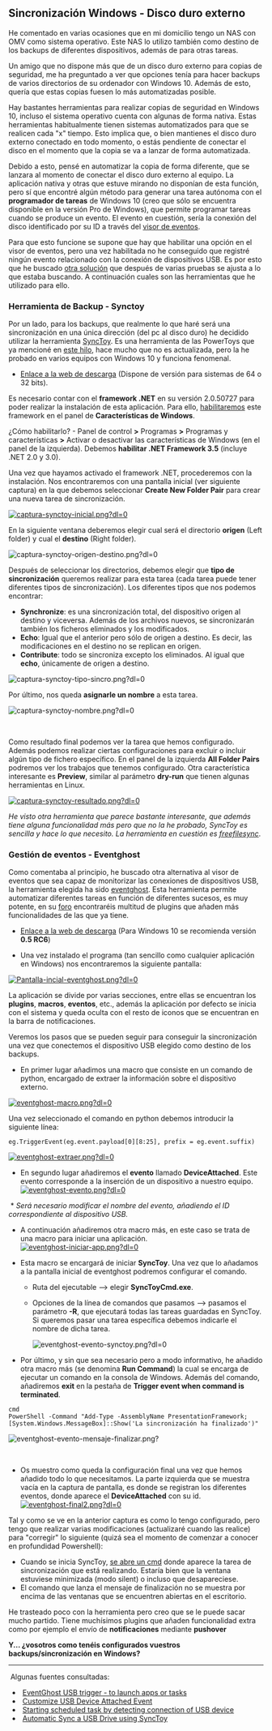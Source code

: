 ## Sincronización Windows - Disco duro externo

He comentado en varias ocasiones que en mi domicilio tengo un NAS con  OMV como sistema operativo. Este NAS lo utilizo también como destino de  los backups de diferentes dispositivos, además de para otras tareas. 

Un amigo que no dispone más que de un disco duro externo para copias de seguridad, me ha preguntado a ver que opciones tenía para hacer backups de varios directorios de su ordenador con Windows 10. Además de esto,  quería que estas copias fuesen lo más automatizadas posible. 

Hay bastantes herramientas para realizar copias de seguridad en Windows 10, incluso el sistema operativo cuenta con algunas de forma nativa.  Estas herramientas habitualmente tienen sistemas automatizados para que  se realicen cada "x" tiempo. Esto implica que, o bien mantienes el disco duro externo conectado en todo momento, o estás pendiente de conectar  el disco en el momento que la copia se va a lanzar de forma  automatizada.	 

Debido a esto, pensé en automatizar la copia de forma diferente, que se lanzara al momento de conectar el disco duro externo al equipo. La  aplicación nativa y otras que estuve mirando no disponían de esta  función, pero sí que encontré algún método para generar una tarea  autónoma con el **programador de tareas** de Windows 10  (creo que sólo se encuentra disponible en la versión Pro de Windows),  que permite programar tareas cuando se produce un evento. El evento en  cuestión, sería la conexión del disco identificado por su ID a través  del [visor de eventos](https://answers.microsoft.com/en-us/windows/forum/windows_vista-windows_programs/task-scheduler-how-to-automatically-synchronize-my/45a49d83-b1d8-4d37-8896-3d2696cf9795). 

Para que esto funcione se supone que hay que habilitar una opción en el visor de eventos, pero una vez habilitada no he conseguido que registré ningún evento relacionado con la conexión de dispositivos USB. Es por  esto que he buscado [otra solución](https://answers.microsoft.com/en-us/windows/forum/all/using-win10-backup-for-a-single-folder-to-my/1676b9b5-d513-4fbd-93c9-3804c30fa71d) que después de varias pruebas se ajusta a lo que estaba buscando. A  continuación cuales son las herramientas que he utilizado para ello.	 

### Herramienta de Backup - Synctoy

Por un lado, para los backups, que realmente lo que haré será una  sincronización en una única dirección (del pc al disco duro) he decidido utilizar la herramienta [SyncToy](https://en.wikipedia.org/wiki/SyncToy). Es una herramienta de las PowerToys que ya mencioné en [este hilo](https://www.hard2mano.com/topic/216593-powertoys-conjunto-de-herramientas-recicladas-de-windows-95/), hace mucho que no es actualizada, pero la he probado en varios equipos con Windows 10 y funciona fenomenal.

- [Enlace a la web de descarga](https://www.microsoft.com/en-us/download/details.aspx?id=15155) (Dispone de versión para sistemas de 64 o 32 bits). 

Es necesario contar con el **framework .NET** en su versión 2.0.50727 para poder realizar la instalación de esta aplicación. Para ello, [habilitaremos](https://social.microsoft.com/Forums/en-US/5cf4ff4b-96c6-4000-95e0-d5b275fd7284/unable-to-install-on-windows-10?forum=synctoy) este framework en el panel de **Características de Windows**.	 

¿Cómo habilitarlo? - Panel de control **>** Programas **>** Programas y características **>** Activar o desactivar las características de Windows (en el panel de la izquierda). Debemos **habilitar .NET Framework 3.5** (incluye .NET 2.0 y 3.0).	 

Una vez que hayamos activado el framework .NET, procederemos con la  instalación. Nos encontraremos con una pantalla inicial (ver siguiente  captura) en la que debemos seleccionar **Create New Folder Pair** para crear una nueva tarea de sincronización.	 

[![captura-synctoy-inicial.png?dl=0](https://dl.dropboxusercontent.com/s/davnk1lexpjqdhp/captura-synctoy-inicial.png?dl=0)](https://dl.dropboxusercontent.com/s/davnk1lexpjqdhp/captura-synctoy-inicial.png?dl=0)

En la siguiente ventana deberemos elegir cual será el directorio **origen** (Left folder) y cual el **destino** (Right folder).	 

![captura-synctoy-origen-destino.png?dl=0](https://dl.dropboxusercontent.com/s/bb2hizds4pwtccf/captura-synctoy-origen-destino.png?dl=0)	 

Después de seleccionar los directorios, debemos elegir que **tipo de sincronización** queremos realizar para esta tarea (cada tarea puede tener diferentes  tipos de sincronización). Los diferentes tipos que nos podemos  encontrar:

- **Synchronize**: es una sincronización total, del  dispositivo origen al destino y viceversa. Además de los archivos  nuevos, se sincronizarán también los ficheros eliminados y los  modificados. 
- **Echo**: Igual que el anterior pero sólo de origen a destino. Es decir, las modificaciones en el destino no se replican en origen. 
- **Contribute**: todo se sincroniza excepto los eliminados. Al igual que **echo**, únicamente de origen a destino. 

![captura-synctoy-tipo-sincro.png?dl=0](https://dl.dropboxusercontent.com/s/if9pwj2pw0wpmle/captura-synctoy-tipo-sincro.png?dl=0)

Por último, nos queda **asignarle un nombre** a esta tarea.

![captura-synctoy-nombre.png?dl=0](https://dl.dropboxusercontent.com/s/gvxeh72lx5zdbsz/captura-synctoy-nombre.png?dl=0)

​	 

Como resultado final podemos ver la tarea que hemos configurado. Además podemos realizar ciertas configuraciones para excluir o incluir algún  tipo de fichero específico. En el panel de la izquierda **All Folder Pairs** podremos ver los trabajos que tenemos configurado. Otra característica interesante es **Preview**, similar al parámetro **dry-run** que tienen algunas herramientas en Linux.	 

[![captura-synctoy-resultado.png?dl=0](https://dl.dropboxusercontent.com/s/wwaf2uvhcket380/captura-synctoy-resultado.png?dl=0)](https://dl.dropboxusercontent.com/s/wwaf2uvhcket380/captura-synctoy-resultado.png?dl=0)	 

*He visto otra herramienta que parece bastante interesante, que  además tiene alguna funcionalidad más pero que no la he probado, SyncToy es sencilla y hace lo que necesito. La herramienta en cuestión es [freefilesync](https://freefilesync.org)*.	 

### Gestión de eventos - Eventghost

Como comentaba al principio, he buscado otra alternativa al visor de  eventos que sea capaz de monitorizar las conexiones de dispositivos USB, la herramienta elegida ha sido [eventghost](http://www.eventghost.net). Esta herramienta permite automatizar diferentes tareas en función de diferentes sucesos, es muy potente, en su [foro](http://eventghost.net/forum/) encontraréis multitud de plugins que añaden más funcionalidades de las que ya tiene.

- [Enlace a la web de descarga](http://www.eventghost.net) (Para Windows 10 se recomienda versión **0.5 RC6**) 

* Una vez instalado el programa (tan sencillo como cualquier aplicación en Windows) nos encontraremos la siguiente pantalla:

[![Pantalla-incial-eventghost.png?dl=0](https://dl.dropboxusercontent.com/s/mfvq7v295v0eknt/Pantalla-incial-eventghost.png?dl=0)](https://dl.dropboxusercontent.com/s/mfvq7v295v0eknt/Pantalla-incial-eventghost.png?dl=0)

La aplicación se divide por varias secciones, entre ellas se encuentran los **plugins**, **macros**, **eventos**, etc., además la aplicación por defecto se inicia con el sistema y queda oculta con el resto de iconos que se encuentran en la barra de  notificaciones.	 

Veremos los pasos que se pueden seguir para conseguir la sincronización una vez que conectemos el dispositivo USB elegido como destino de los  backups.

- En primer lugar añadimos una macro que consiste en un comando de  python, encargado de extraer la información sobre el dispositivo  externo. 

[![eventghost-macro.png?dl=0](https://dl.dropboxusercontent.com/s/ehn7n016cebmcj1/eventghost-macro.png?dl=0)](https://dl.dropboxusercontent.com/s/ehn7n016cebmcj1/eventghost-macro.png?dl=0)

Una vez seleccionado el comando en python debemos introducir la siguiente línea:

```
eg.TriggerEvent(eg.event.payload[0][8:25], prefix = eg.event.suffix)
```

[![eventghost-extraer.png?dl=0](https://dl.dropboxusercontent.com/s/78qonbxqt9x3j59/eventghost-extraer.png?dl=0)](https://dl.dropboxusercontent.com/s/78qonbxqt9x3j59/eventghost-extraer.png?dl=0)

- En segundo lugar añadiremos el **evento** llamado **DeviceAttached**. Este evento corresponde a la inserción de un dispositivo a nuestro equipo. 
  [![eventghost-evento.png?dl=0](https://dl.dropboxusercontent.com/s/0g66qttfg5qctxr/eventghost-evento.png?dl=0)](https://dl.dropboxusercontent.com/s/0g66qttfg5qctxr/eventghost-evento.png?dl=0)

​	  * *Será necesario modificar el nombre del evento, añadiendo el ID correspondiente al dispositivo USB.*

- A continuación añadiremos otra macro más, en este caso se trata de una macro para iniciar una aplicación. 
  [![eventghost-iniciar-app.png?dl=0](https://dl.dropboxusercontent.com/s/u1kov53pn17wj8p/eventghost-iniciar-app.png?dl=0)](https://dl.dropboxusercontent.com/s/u1kov53pn17wj8p/eventghost-iniciar-app.png?dl=0)

- Esta macro se encargará de iniciar **SyncToy**. Una vez que lo añadamos a la pantalla inicial de eventghost podremos configurar el comando.

  - Ruta del ejecutable --> elegir **SyncToyCmd.exe**. 		

  - Opciones de la línea de comandos que pasamos --> pasamos el parámetro **-R**, que ejecutará todas las tareas guardadas en SyncToy. Si queremos pasar  una tarea específica debemos indicarle el nombre de dicha tarea. 		

    ![eventghost-evento-synctoy.png?dl=0](https://dl.dropboxusercontent.com/s/k8ybuzn13ojrrq4/eventghost-evento-synctoy.png?dl=0)

- Por último, y sin que sea necesario pero a modo informativo, he añadido otra macro más (se denomina **Run Command**) la cual se encarga de ejecutar un comando en la consola de Windows. Además del comando, añadiremos **exit** en la pestaña de **Trigger event when command is terminated**. 

```
cmd
PowerShell -Command "Add-Type -AssemblyName PresentationFramework;[System.Windows.MessageBox]::Show('La sincronización ha finalizado')"
```

![eventghost-evento-mensaje-finalizar.png?](https://dl.dropboxusercontent.com/s/7rtt7bf15uob8hc/eventghost-evento-mensaje-finalizar.png?dl=0)

​	 

- Os muestro como queda la configuración final una vez que hemos añadido todo lo que necesitamos. La parte izquierda que se muestra vacía en la  captura de pantalla, es donde se registran los diferentes eventos, donde aparece el **DeviceAttached** con su id. 
  [![eventghost-final2.png?dl=0](https://dl.dropboxusercontent.com/s/optvtmwo78diw1g/eventghost-final2.png?dl=0)](https://dl.dropboxusercontent.com/s/optvtmwo78diw1g/eventghost-final2.png?dl=0)

Tal y como se ve en la anterior captura es como lo tengo configurado,  pero tengo que realizar varias modificaciones (actualizaré cuando las  realice) para "corregir" lo siguiente (quizá sea el momento de comenzar a conocer en profundidad Powershell):

- Cuando se inicia SyncToy, [se abre un cmd](https://social.microsoft.com/Forums/en-US/596c60d9-e941-48c1-9667-2c0975fd96ac/synctoy-to-run-silently-without-command-prompt-window-visible?forum=synctoy) donde aparece la tarea de sincronización que está realizando. Estaría  bien que la ventana estuviese minimizada (modo silent) o incluso que  desapareciese. 
- El comando que lanza el mensaje de finalización no se muestra por  encima de las ventanas que se encuentren abiertas en el escritorio. 

He trasteado poco con la herramienta pero creo que se le puede sacar  mucho partido. Tiene muchísimos plugins que añaden funcionalidad extra  como por ejemplo el envío de **notificaciones** mediante **pushover**

**Y... ¿vosotros como tenéis configurados vuestros backups/sincronización en Windows?**

------

​	Algunas fuentes consultadas:

- ​		[EventGhost USB trigger - to launch apps or tasks](https://notenoughtech.com/home-automation/eventghost-usb-trigger/) 
- ​		[Customize USB Device Attached Event](http://www.eventghost.net/forum/viewtopic.php?t=2883) 
- ​		[Starting scheduled task by detecting connection of USB device](https://superuser.com/questions/219401/starting-scheduled-task-by-detecting-connection-of-usb-device) 
- ​		[Automatic Sync a USB Drive using SyncToy](https://social.microsoft.com/Forums/en-US/ecc3d462-f428-497b-aa22-1c9a87117c02/automatically-sync-a-usb-drive-using-synctoy?forum=synctoy) 